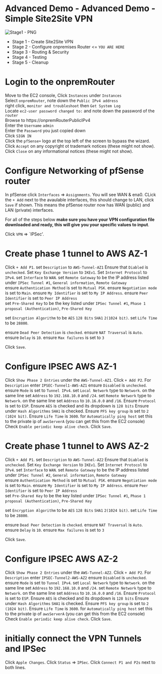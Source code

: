# Advanced Demo - Advanced Demo - Simple Site2Site VPN

![Stage1 - PNG](TBC)

- Stage 1 - Create Site2Site VPN 
- Stage 2 - Configure onpremises Router <= `YOU ARE HERE`
- Stage 3 - Routing & Security
- Stage 4 - Testing
- Stage 5 - Cleanup

# Login to the onpremRouter

Move to the EC2 console, Click `Instances` under `Instances`  
Select `onpremRouter`, note down the `Public IPv4 address`  
right click, `monitor and troubleshoot` then `Get System Log`  
Locate `ec2-user password changed to:` and note down the password of the `router`  
Browse to https://onpremRouterPublicIPv4  
Enter the `Username` `admin`  
Enter the `Password` you just copied down  
Click `SIGN IN`  
Click the `pfSense+` logo at the top left of the screen to bypass the wizard. 
Click `Accept` on any copyright ot trademark notices (these might not show). 
Click `Close` on any informational notices (these might not show). 

# Configure Networking of pfSense router

In pfSense click `Interfaces` => `Assignments`. 
You will see WAN & ena0. 
CLick the `+ Add` next to the avaulable interfaces, this should change to LAN, click `Save` if shown. 
This means the pfSense router now has WAN (public) and LAN (private) interfaces.  

For all of the steps below **make sure you have your VPN configuration file downloaded and ready, this will give you your specific values to input**. 

Click `VPN` => `IPSec'. 

# Create phase 1 tunnel to AWS AZ-1

Click `+ Add P1`. 
set `Description` to `AWS-Tunnel-AZ1`
Ensure that `Diabled` is `unchecked`. 
Set `Key Exchange Version` to `IKEv1`. 
Set `Internet Protocol` to `IPv4`. 
set `Interface` to `WAN`. 
set `Remote Gateway` to be the IP address listed under `IPSec Tunnel #1`, `General information`, `Remote Gateway`  
ensure `Authentication Method` is set to `Mutual PSK`. 
ensure `Negotiation mode` is set to `Main`. 
ensure `My Identifier` is set to `My IP Address`. 
ensure `Peer Identifier` is set to `Peer IP Address`  
set `Pre-Shared Key` to be the key listed under `IPSec Tunnel #1`, `Phase 1 proposal (Authentication)`, `Pre-Shared Key`

set `Encryption Algorithm` to be `AES` `128 Bits` `SHA1` `2(1024 bit)`. 
set `Life Time` to be `28800`. 

ensure `Dead Peer Detection` is `checked`. 
ensure `NAT Traversal` is `Auto`. 
ensure `Delay` is `10`. 
ensure `Max failures` is set to `3`

Click `Save`. 

# Configure IPSEC AWS AZ-1

Click `Show Phase 2 Entries` under the `AWS-Tunnel-AZ1`. 
Click `+ Add P2`. 
For `Description` enter `IPSEC-Tunnel1-AWS-AZ1`
ensure `Disabled` is `unchecked`. 
ensure `Mode` is set to `Tunnel IPv4`. 
set `Local Network` type to `Network`. 
on the same line set `Address` to `192.168.10.0` and `/24`. 
set `Remote Network` type to `Network`. 
on the same line set `Address` to `10.16.0.0` and `/16`. 
Ensure `Protocol` is set to `ESP`. 
Ensure `AES` is checked and its dropdown is `128 bits`
Ensure under `Hash Algorithms` `SHA1` is checked.
Ensure `PFS key group` is set to `2 (1024 bit)`. 
Ensure `Life Time` is `3600`. 
for `Automatically ping host` set this to the private ip of `awsServerA` (you can get this from the EC2 console)
Check `Enable periodic keep alive check`. 
Click `Save`. 


# Create phase 1 tunnel to AWS AZ-2

Click `+ Add P1`. 
set `Description` to `AWS-Tunnel-AZ2`
Ensure that `Diabled` is `unchecked`. 
Set `Key Exchange Version` to `IKEv1`. 
Set `Internet Protocol` to `IPv4`. 
set `Interface` to `WAN`. 
set `Remote Gateway` to be the IP address listed under `IPSec Tunnel #2`, `General information`, `Remote Gateway`  
ensure `Authentication Method` is set to `Mutual PSK`. 
ensure `Negotiation mode` is set to `Main`. 
ensure `My Identifier` is set to `My IP Address`. 
ensure `Peer Identifier` is set to `Peer IP Address`  
set `Pre-Shared Key` to be the key listed under `IPSec Tunnel #1`, `Phase 1 proposal (Authentication)`, `Pre-Shared Key`

set `Encryption Algorithm` to be `AES` `128 Bits` `SHA1` `2(1024 bit)`. 
set `Life Time` to be `28800`. 

ensure `Dead Peer Detection` is `checked`. 
ensure `NAT Traversal` is `Auto`. 
ensure `Delay` is `10`. 
ensure `Max failures` is set to `3`

Click `Save`. 


# Configure IPSEC AWS AZ-2

Click `Show Phase 2 Entries` under the `AWS-Tunnel-AZ2`. 
Click `+ Add P2`. 
For `Description` enter `IPSEC-Tunnel2-AWS-AZ2`
ensure `Disabled` is `unchecked`. 
ensure `Mode` is set to `Tunnel IPv4`. 
set `Local Network` type to `Network`. 
on the same line set `Address` to `192.168.10.0` and `/24`. 
set `Remote Network` type to `Network`. 
on the same line set `Address` to `10.16.0.0` and `/16`. 
Ensure `Protocol` is set to `ESP`. 
Ensure `AES` is checked and its dropdown is `128 bits`
Ensure under `Hash Algorithms` `SHA1` is checked.
Ensure `PFS key group` is set to `2 (1024 bit)`. 
Ensure `Life Time` is `3600`. 
for `Automatically ping host` set this to the private ip of `awsServerA` (you can get this from the EC2 console)
Check `Enable periodic keep alive check`. 
Click `Save`. 

# initially connect the VPN Tunnels and IPSec

Click `Apple Changes`. 
Click `Status` => `IPSec`. 
Click `Connect P1 and P2s` next to both lines. 


